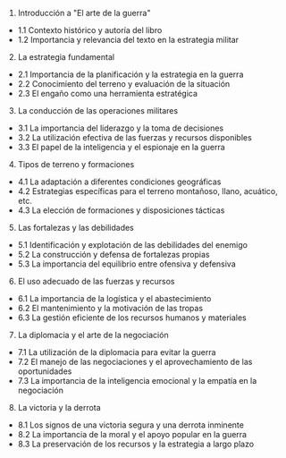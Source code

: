 1. Introducción a "El arte de la guerra"
- 1.1 Contexto histórico y autoría del libro
- 1.2 Importancia y relevancia del texto en la estrategia militar

2. La estrategia fundamental
- 2.1 Importancia de la planificación y la estrategia en la guerra
- 2.2 Conocimiento del terreno y evaluación de la situación
- 2.3 El engaño como una herramienta estratégica

3. La conducción de las operaciones militares
- 3.1 La importancia del liderazgo y la toma de decisiones
- 3.2 La utilización efectiva de las fuerzas y recursos disponibles
- 3.3 El papel de la inteligencia y el espionaje en la guerra

4. Tipos de terreno y formaciones
- 4.1 La adaptación a diferentes condiciones geográficas
- 4.2 Estrategias específicas para el terreno montañoso, llano, acuático, etc.
- 4.3 La elección de formaciones y disposiciones tácticas

5. Las fortalezas y las debilidades
- 5.1 Identificación y explotación de las debilidades del enemigo
- 5.2 La construcción y defensa de fortalezas propias
- 5.3 La importancia del equilibrio entre ofensiva y defensiva

6. El uso adecuado de las fuerzas y recursos
- 6.1 La importancia de la logística y el abastecimiento
- 6.2 El mantenimiento y la motivación de las tropas
- 6.3 La gestión eficiente de los recursos humanos y materiales

7. La diplomacia y el arte de la negociación
- 7.1 La utilización de la diplomacia para evitar la guerra
- 7.2 El manejo de las negociaciones y el aprovechamiento de las oportunidades
- 7.3 La importancia de la inteligencia emocional y la empatía en la negociación

8. La victoria y la derrota
- 8.1 Los signos de una victoria segura y una derrota inminente
- 8.2 La importancia de la moral y el apoyo popular en la guerra
- 8.3 La preservación de los recursos y la estrategia a largo plazo
